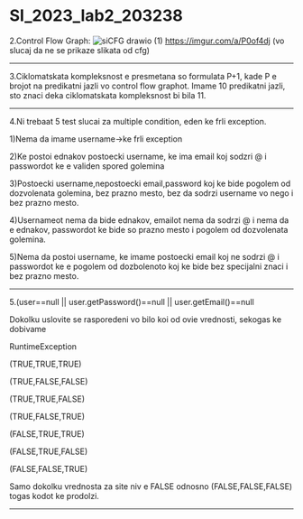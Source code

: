 # SI_2023_lab2_203238
2.Control Flow Graph: ![siCFG drawio (1)](https://github.com/marko41221/SI_2023_lab2_203238/assets/103193145/0f6ecc26-62f4-44be-b008-661c07189111)
https://imgur.com/a/P0of4dj (vo slucaj da ne se prikaze slikata od cfg)

----------------------------------------------------------------------------------------------------------------------------------


3.Ciklomatskata kompleksnost e presmetana so formulata P+1, kade P e brojot na predikatni jazli vo control flow graphot.
Imame 10 predikatni jazli, sto znaci deka ciklomatskata kompleksnost bi bila 11.


----------------------------------------------------------------------------------------------------------------------------------


4.Ni trebaat 5 test slucai za multiple condition, eden ke frli exception.

1)Nema da imame username->ke frli exception

2)Ke postoi ednakov postoecki username, ke ima email koj sodzri @ i passwordot ke e validen spored golemina

3)Postoecki username,nepostoecki email,password koj ke bide pogolem od dozvolenata golemina, bez prazno mesto, bez da sodrzi username vo nego i bez prazno mesto.

4)Usernameot nema da bide ednakov, emailot nema da sodrzi @ i nema da e ednakov, passwordot ke bide so prazno mesto i pogolem od dozvolenata golemina.

5)Nema da postoi username, ke imame postoecki email koj ne sodrzi @ i passwordot ke e pogolem od dozbolenoto koj ke bide bez specijalni znaci i bez prazno mesto.


----------------------------------------------------------------------------------------------------------------------------------


5.(user==null || user.getPassword()==null || user.getEmail()==null

Dokolku uslovite se rasporedeni vo bilo koi od ovie vrednosti, sekogas ke dobivame

RuntimeException

(TRUE,TRUE,TRUE)

(TRUE,FALSE,FALSE)

(TRUE,TRUE,FALSE)

(TRUE,FALSE,TRUE)

(FALSE,TRUE,TRUE)

(FALSE,TRUE,FALSE)

(FALSE,FALSE,TRUE)

Samo dokolku vrednosta za site niv e FALSE odnosno (FALSE,FALSE,FALSE) togas kodot ke prodolzi.


----------------------------------------------------------------------------------------------------------------------------------
